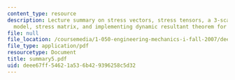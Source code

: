 ```yaml
---
content_type: resource
description: Lecture summary on stress vectors, stress tensors, a 3-scale continuum
  model, stress matrix, and implementing dynamic resultant theorem for REV.
file: null
file_location: /coursemedia/1-050-engineering-mechanics-i-fall-2007/deee67ff54621a536b429396258c5d32_summary5.pdf
file_type: application/pdf
resourcetype: Document
title: summary5.pdf
uid: deee67ff-5462-1a53-6b42-9396258c5d32
---
```

